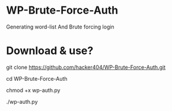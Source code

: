 # WP-Brute-Force-Auth
Generating word-list And Brute forcing login


# Download & use?

git clone https://github.com/hacker404/WP-Brute-Force-Auth.git

cd WP-Brute-Force-Auth

chmod +x wp-auth.py

./wp-auth.py
